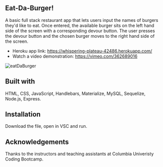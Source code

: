 ## Eat-Da-Burger! 

A basic full stack restaurant app that lets users input the names of burgers they'd like to eat. Once entered, the available burger sits on the left hand side of the screen with a corresponding devour button. The user presses the devour button and the chosen burger moves to the right hand side of the screen.

- Heroku app link: https://whispering-plateau-42486.herokuapp.com/
- Watch a video demonstration: https://vimeo.com/362689016

![eatDaBurger](https://user-images.githubusercontent.com/32065713/65733531-3084af00-e09d-11e9-93c6-b0d1ab6c324e.gif)


## Built with
HTML, CSS, JavaScript, Handlebars, Materialize, MySQL, Sequelize, Node.js, Express.

## Installation
Download the file, open in VSC and run.

## Acknowledgements
Thanks to the instructors and teaching assistants at Columbia Univeristy Coding Bootcamp.





